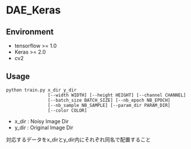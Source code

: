 # DAE_Keras

## Environment
* tensorflow >= 1.0
* Keras >= 2.0
* cv2

## Usage
```
python train.py x_dir y_dir 
                [--width WIDTH] [--height HEIGHT] [--channel CHANNEL]
                [--batch_size BATCH_SIZE] [--nb_epoch NB_EPOCH]
                [--nb_sample NB_SAMPLE] [--param_dir PARAM_DIR]
                [--color COLOR]
```
* x_dir : Noisy Image Dir
* y_dir : Original Image Dir

対応するデータをx_dirとy_dir内にそれぞれ同名で配置すること
